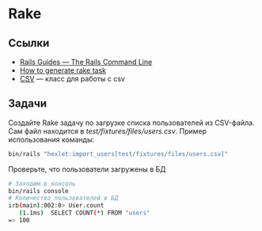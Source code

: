 # Rake

## Ссылки

* [Rails Guides — The Rails Command Line](https://guides.rubyonrails.org/command_line.html)
* [How to generate rake task](https://railsguides.net/how-to-generate-rake-task/)
* [CSV](https://apidock.com/ruby/CSV) — класс для работы с csv

## Задачи

Создайте Rake задачу по загрузке списка пользователей из CSV-файла. Сам файл находится в *test/fixtures/files/users.csv*. Пример использования команды:

```bash
bin/rails "hexlet:import_users[test/fixtures/files/users.csv]"
```

Проверьте, что пользователи загружены в БД

```bash
# Заходим в консоль
bin/rails console
# Количество пользователей в БД
irb(main):002:0> User.count
   (1.1ms)  SELECT COUNT(*) FROM "users"
=> 100
```


